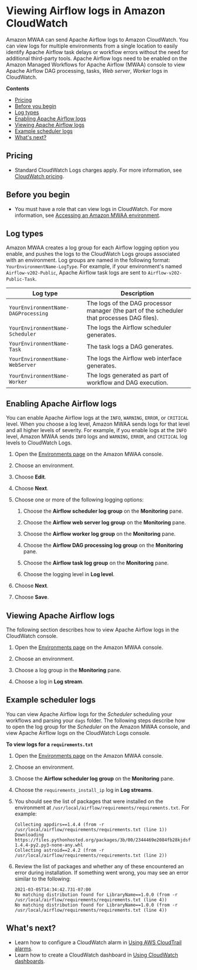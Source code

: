 # Viewing Airflow logs in Amazon CloudWatch<a name="monitoring-airflow"></a>

Amazon MWAA can send Apache Airflow logs to Amazon CloudWatch\. You can view logs for multiple environments from a single location to easily identify Apache Airflow task delays or workflow errors without the need for additional third\-party tools\. Apache Airflow logs need to be enabled on the Amazon Managed Workflows for Apache Airflow \(MWAA\) console to view Apache Airflow DAG processing, tasks, *Web server*, *Worker* logs in CloudWatch\.

**Contents**
+ [Pricing](#monitoring-airflow-pricing)
+ [Before you begin](#monitoring-airflow-before)
+ [Log types](#monitoring-airflow-log-groups)
+ [Enabling Apache Airflow logs](#monitoring-airflow-enable)
+ [Viewing Apache Airflow logs](#monitoring-airflow-view)
+ [Example scheduler logs](#monitoring-airflow-example)
+ [What's next?](#monitoring-airflow-next-up)

## Pricing<a name="monitoring-airflow-pricing"></a>
+ Standard CloudWatch Logs charges apply\. For more information, see [CloudWatch pricing](http://aws.amazon.com/cloudwatch/pricing/)\.

## Before you begin<a name="monitoring-airflow-before"></a>
+ You must have a role that can view logs in CloudWatch\. For more information, see [Accessing an Amazon MWAA environment](access-policies.md)\.

## Log types<a name="monitoring-airflow-log-groups"></a>

Amazon MWAA creates a log group for each Airflow logging option you enable, and pushes the logs to the CloudWatch Logs groups associated with an environment\. Log groups are named in the following format: `YourEnvironmentName-LogType`\. For example, if your environment's named `Airflow-v202-Public`, Apache Airflow task logs are sent to `Airflow-v202-Public-Task`\. 


| Log type | Description | 
| --- | --- | 
|  `YourEnvironmentName-DAGProcessing`  |  The logs of the DAG processor manager \(the part of the scheduler that processes DAG files\)\.  | 
|  `YourEnvironmentName-Scheduler`  |  The logs the Airflow scheduler generates\.  | 
|  `YourEnvironmentName-Task`  |  The task logs a DAG generates\.  | 
|  `YourEnvironmentName-WebServer`  |  The logs the Airflow web interface generates\.  | 
|  `YourEnvironmentName-Worker`  |  The logs generated as part of workflow and DAG execution\.  | 

## Enabling Apache Airflow logs<a name="monitoring-airflow-enable"></a>

You can enable Apache Airflow logs at the `INFO`, `WARNING`, `ERROR`, or `CRITICAL` level\. When you choose a log level, Amazon MWAA sends logs for that level and all higher levels of severity\. For example, if you enable logs at the `INFO` level, Amazon MWAA sends `INFO` logs and `WARNING`, `ERROR`, and `CRITICAL` log levels to CloudWatch Logs\.

1. Open the [Environments page](https://console.aws.amazon.com/mwaa/home#/environments) on the Amazon MWAA console\.

1. Choose an environment\.

1. Choose **Edit**\.

1. Choose **Next**\.

1. Choose one or more of the following logging options:

   1. Choose the **Airflow scheduler log group** on the **Monitoring** pane\.

   1. Choose the **Airflow web server log group** on the **Monitoring** pane\.

   1. Choose the **Airflow worker log group** on the **Monitoring** pane\.

   1. Choose the **Airflow DAG processing log group** on the **Monitoring** pane\.

   1. Choose the **Airflow task log group** on the **Monitoring** pane\.

   1. Choose the logging level in **Log level**\.

1. Choose **Next**\.

1. Choose **Save**\.

## Viewing Apache Airflow logs<a name="monitoring-airflow-view"></a>

The following section describes how to view Apache Airflow logs in the CloudWatch console\.

1. Open the [Environments page](https://console.aws.amazon.com/mwaa/home#/environments) on the Amazon MWAA console\.

1. Choose an environment\.

1. Choose a log group in the **Monitoring** pane\.

1. Choose a log in **Log stream**\.

## Example scheduler logs<a name="monitoring-airflow-example"></a>

You can view Apache Airflow logs for the *Scheduler* scheduling your workflows and parsing your `dags` folder\. The following steps describe how to open the log group for the *Scheduler* on the Amazon MWAA console, and view Apache Airflow logs on the CloudWatch Logs console\.

**To view logs for a `requirements.txt`**

1. Open the [Environments page](https://console.aws.amazon.com/mwaa/home#/environments) on the Amazon MWAA console\.

1. Choose an environment\.

1. Choose the **Airflow scheduler log group** on the **Monitoring** pane\.

1. Choose the `requirements_install_ip` log in **Log streams**\.

1. You should see the list of packages that were installed on the environment at `/usr/local/airflow/requirements/requirements.txt`\. For example:

   ```
   Collecting appdirs==1.4.4 (from -r /usr/local/airflow/requirements/requirements.txt (line 1))
   Downloading https://files.pythonhosted.org/packages/3b/00/2344469e2084fb28kjdsfiuyweb47389789vxbmnbjhsdgf5463acd6cf5e3db69324/appdirs-1.4.4-py2.py3-none-any.whl  
   Collecting astroid==2.4.2 (from -r /usr/local/airflow/requirements/requirements.txt (line 2))
   ```

1. Review the list of packages and whether any of these encountered an error during installation\. If something went wrong, you may see an error similar to the following:

   ```
   2021-03-05T14:34:42.731-07:00
   No matching distribution found for LibraryName==1.0.0 (from -r /usr/local/airflow/requirements/requirements.txt (line 4))
   No matching distribution found for LibraryName==1.0.0 (from -r /usr/local/airflow/requirements/requirements.txt (line 4))
   ```

## What's next?<a name="monitoring-airflow-next-up"></a>
+ Learn how to configure a CloudWatch alarm in [Using AWS CloudTrail alarms](https://docs.aws.amazon.com/AmazonCloudWatch/latest/monitoring/AlarmThatSendsEmail.html)\.
+ Learn how to create a CloudWatch dashboard in [Using CloudWatch dashboards](https://docs.aws.amazon.com/AmazonCloudWatch/latest/monitoring/CloudWatch_Dashboards.html)\.